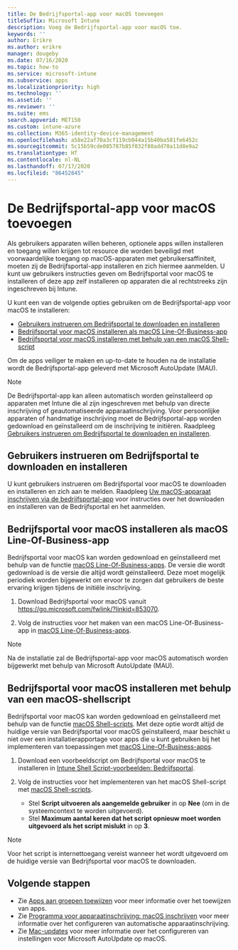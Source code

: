 ```yaml
---
title: De Bedrijfsportal-app voor macOS toevoegen
titleSuffix: Microsoft Intune
description: Voeg de Bedrijfsportal-app voor macOS toe.
keywords: ''
author: Erikre
ms.author: erikre
manager: dougeby
ms.date: 07/16/2020
ms.topic: how-to
ms.service: microsoft-intune
ms.subservice: apps
ms.localizationpriority: high
ms.technology: ''
ms.assetid: ''
ms.reviewer: ''
ms.suite: ems
search.appverid: MET150
ms.custom: intune-azure
ms.collection: M365-identity-device-management
ms.openlocfilehash: a58e22af70a3cf119cb044a15b40ba581fe6452c
ms.sourcegitcommit: 5c15b59cde085787b85f032f88add70a11d8e9a2
ms.translationtype: HT
ms.contentlocale: nl-NL
ms.lasthandoff: 07/17/2020
ms.locfileid: "86452845"
---
```

# <a name="add-the-macos-company-portal-app"></a>De Bedrijfsportal-app voor macOS toevoegen

Als gebruikers apparaten willen beheren, optionele apps willen installeren en toegang willen krijgen tot resource die worden beveiligd met voorwaardelijke toegang op macOS-apparaten met gebruikersaffiniteit, moeten zij de Bedrijfsportal-app installeren en zich hiermee aanmelden. U kunt uw gebruikers instructies geven om Bedrijfsportal voor macOS te installeren of deze app zelf installeren op apparaten die al rechtstreeks zijn ingeschreven bij Intune.

U kunt een van de volgende opties gebruiken om de Bedrijfsportal-app voor macOS te installeren:
- [Gebruikers instrueren om Bedrijfsportal te downloaden en installeren](#instruct-users-to-download-and-install-company-portal)
- [Bedrijfsportal voor macOS installeren als macOS Line-Of-Business-app](#install-company-portal-for-macos-as-a-macos-lob-app)
- [Bedrijfsportal voor macOS installeren met behulp van een macOS Shell-script](#install-company-portal-for-macos-by-using-a-macos-shell-script)

Om de apps veiliger te maken en up-to-date te houden na de installatie wordt de Bedrijfsportal-app geleverd met Microsoft AutoUpdate (MAU).

> [!NOTE]
> De Bedrijfsportal-app kan alleen automatisch worden geïnstalleerd op apparaten met Intune die al zijn ingeschreven met behulp van directe inschrijving of geautomatiseerde apparaatinschrijving. Voor persoonlijke apparaten of handmatige inschrijving moet de Bedrijfsportal-app worden gedownload en geïnstalleerd om de inschrijving te initiëren. Raadpleeg [Gebruikers instrueren om Bedrijfsportal te downloaden en installeren](#instruct-users-to-download-and-install-company-portal).
## <a name="instruct-users-to-download-and-install-company-portal"></a>Gebruikers instrueren om Bedrijfsportal te downloaden en installeren

U kunt gebruikers instrueren om Bedrijfsportal voor macOS te downloaden en installeren en zich aan te melden. Raadpleeg [Uw macOS-apparaat inschrijven via de bedrijfsportal-app](https://docs.microsoft.com/mem/intune/user-help/enroll-your-device-in-intune-macos-cp) voor instructies over het downloaden en installeren van de Bedrijfsportal en het aanmelden.

##  <a name="install-company-portal-for-macos-as-a-macos-lob-app"></a>Bedrijfsportal voor macOS installeren als macOS Line-Of-Business-app

Bedrijfsportal voor macOS kan worden gedownload en geïnstalleerd met behulp van de functie [macOS Line-Of-Business-apps](lob-apps-macos.md). De versie die wordt gedownload is de versie die altijd wordt geïnstalleerd. Deze moet mogelijk periodiek worden bijgewerkt om ervoor te zorgen dat gebruikers de beste ervaring krijgen tijdens de initiële inschrijving.

1. Download Bedrijfsportal voor macOS vanuit https://go.microsoft.com/fwlink/?linkid=853070. 

2. Volg de instructies voor het maken van een macOS Line-Of-Business-app in [macOS Line-Of-Business-apps](lob-apps-macos.md).

> [!NOTE]
> Na de installatie zal de Bedrijfsportal-app voor macOS automatisch worden bijgewerkt met behulp van Microsoft AutoUpdate (MAU).
## <a name="install-company-portal-for-macos-by-using-a-macos-shell-script"></a>Bedrijfsportal voor macOS installeren met behulp van een macOS-shellscript

Bedrijfsportal voor macOS kan worden gedownload en geïnstalleerd met behulp van de functie [macOS Shell-scripts](macos-shell-scripts.md). Met deze optie wordt altijd de huidige versie van Bedrijfsportal voor macOS geïnstalleerd, maar beschikt u niet over een installatierapportage voor apps die u kunt gebruiken bij het implementeren van toepassingen met [macOS Line-Of-Business-apps](lob-apps-macos.md).

1. Download een voorbeeldscript om Bedrijfsportal voor macOS te installeren in [Intune Shell Script-voorbeelden: Bedrijfsportal](https://github.com/microsoft/shell-intune-samples/tree/master/Apps/Company%20Portal).

2. Volg de instructies voor het implementeren van het macOS Shell-script met [macOS Shell-scripts](macos-shell-scripts.md). 
    - Stel **Script uitvoeren als aangemelde gebruiker** in op **Nee** (om in de systeemcontext te worden uitgevoerd).
    - Stel **Maximum aantal keren dat het script opnieuw moet worden uitgevoerd als het script mislukt** in op **3**.

> [!NOTE]
> Voor het script is internettoegang vereist wanneer het wordt uitgevoerd om de huidige versie van Bedrijfsportal voor macOS te downloaden. 
## <a name="next-steps"></a>Volgende stappen
- Zie [Apps aan groepen toewijzen](apps-deploy.md) voor meer informatie over het toewijzen van apps.
- Zie [Programma voor apparaatinschrijving: macOS inschrijven](https://docs.microsoft.com/mem/intune/enrollment/device-enrollment-program-enroll-macos) voor meer informatie over het configureren van automatische apparaatinschrijving.
- Zie [Mac-updates](https://docs.microsoft.com/windows/security/threat-protection/microsoft-defender-atp/mac-updates) voor meer informatie over het configureren van instellingen voor Microsoft AutoUpdate op macOS.